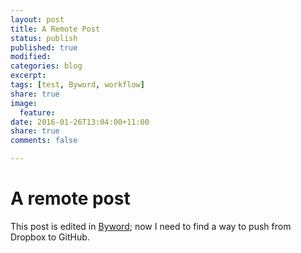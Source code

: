 ```yaml
---
layout: post
title: A Remote Post
status: publish
published: true
modified:
categories: blog
excerpt:
tags: [test, Byword, workflow]
share: true
image:
  feature:
date: 2016-01-26T13:04:00+11:00
share: true
comments: false

---
```


# A remote post
This post is edited in [Byword](www.bywordapp.com); now I need to find a way to push from Dropbox to GitHub. 

